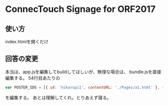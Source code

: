 # ConnecTouch Signage for ORF2017

## 使い方

index.htmlを開くだけ


## 回答の変更
本当は、app.jsを編集してbuildしてほしいが、無理な場合は、
bundle.jsを直接編集する。
54行目あたりの
```js
var POSTER_IDS = [{ id: 'hikarupi1', contentURL: './Pages/a1.html' }, { id: 'hikarupi2', contentURL: './Pages/a2.html' }, { id: 'hikarupi3', contentURL: './Pages/a3.html' }];
```
を編集する。
あとは理解してくれ。とりあえず寝る。